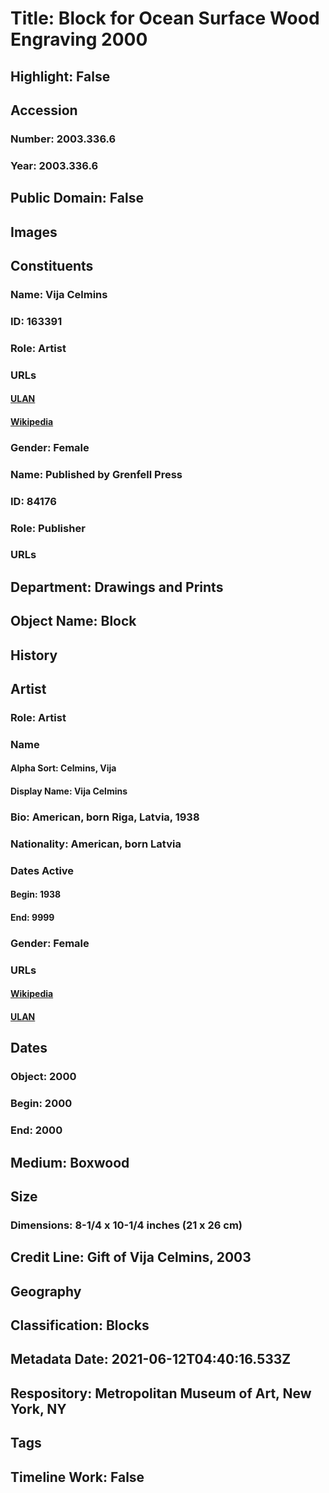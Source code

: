 # Title: Block for Ocean Surface Wood Engraving 2000
## Highlight: False
## Accession
### Number: 2003.336.6
### Year: 2003.336.6
## Public Domain: False
## Images
## Constituents
### Name: Vija Celmins
### ID: 163391
### Role: Artist
### URLs
#### [ULAN](http://vocab.getty.edu/page/ulan/500078777)
#### [Wikipedia](https://www.wikidata.org/wiki/Q465777)
### Gender: Female
### Name: Published by Grenfell Press
### ID: 84176
### Role: Publisher
### URLs
## Department: Drawings and Prints
## Object Name: Block
## History
## Artist
### Role: Artist
### Name
#### Alpha Sort: Celmins, Vija
#### Display Name: Vija Celmins
### Bio: American, born Riga, Latvia, 1938
### Nationality: American, born Latvia
### Dates Active
#### Begin: 1938
#### End: 9999
### Gender: Female
### URLs
#### [Wikipedia](https://www.wikidata.org/wiki/Q465777)
#### [ULAN](http://vocab.getty.edu/page/ulan/500078777)
## Dates
### Object: 2000
### Begin: 2000
### End: 2000
## Medium: Boxwood
## Size
### Dimensions: 8-1/4 x 10-1/4 inches (21 x 26 cm)
## Credit Line: Gift of Vija Celmins, 2003
## Geography
## Classification: Blocks
## Metadata Date: 2021-06-12T04:40:16.533Z
## Respository: Metropolitan Museum of Art, New York, NY
## Tags
## Timeline Work: False